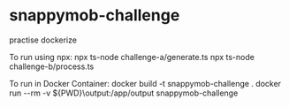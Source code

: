 # snappymob-challenge
practise dockerize

To run using npx:
npx ts-node challenge-a/generate.ts
npx ts-node challenge-b/process.ts

To run in Docker Container:
docker build -t snappymob-challenge .
docker run --rm -v ${PWD}\output:/app/output snappymob-challenge
